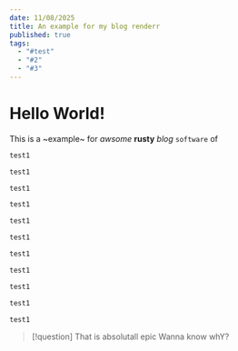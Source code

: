 ```yaml
---
date: 11/08/2025
title: An example for my blog renderr
published: true
tags:
  - "#test"
  - "#2"
  - "#3"
---
```


# Hello World!

This is a ~example~ for _awsome_ **rusty** _blog_ `software` of

```rust
test1
```

```rust
test1
```

```rust
test1
```

```rust
test1
```

```rust
test1
```

```rust
test1
```

```rust
test1
```

```rust
test1
```

```rust
test1
```

```rust
test1
```

```rust
test1
```

> [!question]
> That is absolutall epic
> Wanna know whY?
